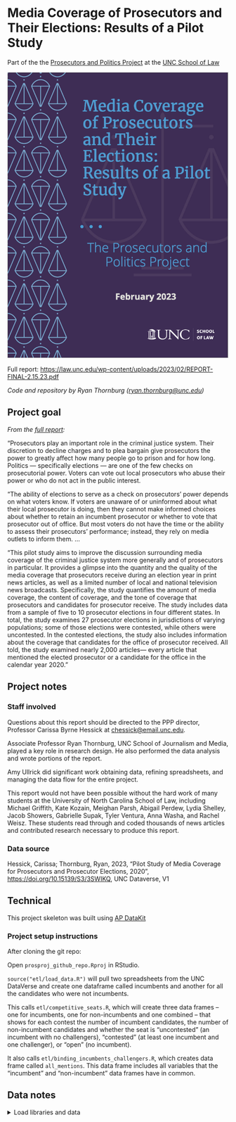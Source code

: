 Media Coverage of Prosecutors and Their Elections: Results of a Pilot
Study
================

Part of the the [Prosecutors and Politics
Project](https://law.unc.edu/academics/centers-and-programs/prosecutors-and-politics-project/)
at the [UNC School of Law](https://law.unc.edu/)

<div>

[![](publish/report_cover.png)](https://law.unc.edu/wp-content/uploads/2023/02/REPORT-FINAL-2.15.23.pdf)

</div>

Full report:
<https://law.unc.edu/wp-content/uploads/2023/02/REPORT-FINAL-2.15.23.pdf>

*Code and repository by Ryan Thornburg (<ryan.thornburg@unc.edu>)*

## Project goal

*From the [full
report](https://law.unc.edu/wp-content/uploads/2023/02/REPORT-FINAL-2.15.23.pdf):*

“Prosecutors play an important role in the criminal justice system.
Their discretion to decline charges and to plea bargain give prosecutors
the power to greatly affect how many people go to prison and for how
long. Politics — specifically elections — are one of the few checks on
prosecutorial power. Voters can vote out local prosecutors who abuse
their power or who do not act in the public interest.

“The ability of elections to serve as a check on prosecutors’ power
depends on what voters know. If voters are unaware of or uninformed
about what their local prosecutor is doing, then they cannot make
informed choices about whether to retain an incumbent prosecutor or
whether to vote that prosecutor out of office. But most voters do not
have the time or the ability to assess their prosecutors’ performance;
instead, they rely on media outlets to inform them. …

“This pilot study aims to improve the discussion surrounding media
coverage of the criminal justice system more generally and of
prosecutors in particular. It provides a glimpse into the quantity and
the quality of the media coverage that prosecutors receive during an
election year in print news articles, as well as a limited number of
local and national television news broadcasts. Specifically, the study
quantifies the amount of media coverage, the content of coverage, and
the tone of coverage that prosecutors and candidates for prosecutor
receive. The study includes data from a sample of five to 10 prosecutor
elections in four different states. In total, the study examines 27
prosecutor elections in jurisdictions of varying populations; some of
those elections were contested, while others were uncontested. In the
contested elections, the study also includes information about the
coverage that candidates for the office of prosecutor received. All
told, the study examined nearly 2,000 articles— every article that
mentioned the elected prosecutor or a candidate for the office in the
calendar year 2020.”

## Project notes

### Staff involved

Questions about this report should be directed to the PPP director,
Professor Carissa Byrne Hessick at <chessick@email.unc.edu>.

Associate Professor Ryan Thornburg, UNC School of Journalism and Media,
played a key role in research design. He also performed the data
analysis and wrote portions of the report.

Amy Ullrick did significant work obtaining data, refining spreadsheets,
and managing the data flow for the entire project.

This report would not have been possible without the hard work of many
students at the University of North Carolina School of Law, including
Michael Griffith, Kate Kozain, Meighan Parsh, Abigail Perdew, Lydia
Shelley, Jacob Showers, Gabrielle Supak, Tyler Ventura, Anna Washa, and
Rachel Weisz. These students read through and coded thousands of news
articles and contributed research necessary to produce this report.

### Data source

Hessick, Carissa; Thornburg, Ryan, 2023, “Pilot Study of Media Coverage
for Prosecutors and Prosecutor Elections, 2020”,
<https://doi.org/10.15139/S3/3SWIKQ>, UNC Dataverse, V1

## Technical

This project skeleton was built using [AP
DataKit](http://datakit.ap.org/)

### Project setup instructions

After cloning the git repo:

Open `prosproj_github_repo.Rproj` in RStudio.

`source("etl/load_data.R")` will pull two spreadsheets from the UNC
DataVerse and create one dataframe called incumbents and another for all
the candidates who were not incumbents.

This calls `etl/competitive_seats.R`, which will create three data
frames – one for incumbents, one for non-incumbents and one combined –
that shows for each contest the number of incumbent candidates, the
number of non-incumbent candidates and whether the seat is “uncontested”
(an incumbent with no challengers), “contested” (at least one incumbent
and one challenger), or “open” (no incumbent).

It also calls `etl/binding_incumbents_challengers.R`, which creates data
frame called `all_mentions`. This data frame includes all variables that
the “incumbent” and “non-incumbent” data frames have in common.

## Data notes

<details>
<summary>Load libraries and data</summary>

``` r
library(tidyverse)
library(dataverse)
library(janitor)
library(DT)

source("etl/load_data.R")
```

</details>

